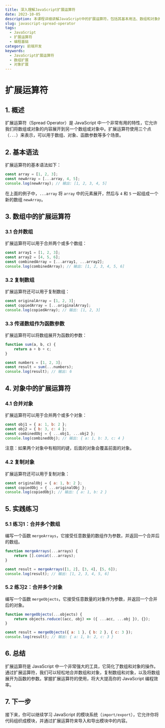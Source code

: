 ```yaml
---
title: 深入理解JavaScript扩展运算符
date: 2023-10-05
description: 本课程详细讲解JavaScript中的扩展运算符，包括其基本用法、数组和对象的扩展、以及在函数调用中的应用。
slug: javascript-spread-operator
tags:
  - JavaScript
  - 扩展运算符
  - 编程基础
category: 前端开发
keywords:
  - JavaScript扩展运算符
  - 数组扩展
  - 对象扩展
---
```


# 扩展运算符

## 1. 概述

扩展运算符（Spread Operator）是 JavaScript 中一个非常有用的特性，它允许我们将数组或对象的内容展开到另一个数组或对象中。扩展运算符使用三个点（`...`）来表示，可以用于数组、对象、函数参数等多个场景。

## 2. 基本语法

扩展运算符的基本语法如下：

```javascript
const array = [1, 2, 3];
const newArray = [...array, 4, 5];
console.log(newArray); // 输出: [1, 2, 3, 4, 5]
```

在上面的例子中，`...array` 将 `array` 中的元素展开，然后与 `4` 和 `5` 一起组成一个新的数组 `newArray`。

## 3. 数组中的扩展运算符

### 3.1 合并数组

扩展运算符可以用于合并两个或多个数组：

```javascript
const array1 = [1, 2, 3];
const array2 = [4, 5, 6];
const combinedArray = [...array1, ...array2];
console.log(combinedArray); // 输出: [1, 2, 3, 4, 5, 6]
```

### 3.2 复制数组

扩展运算符还可以用于复制数组：

```javascript
const originalArray = [1, 2, 3];
const copiedArray = [...originalArray];
console.log(copiedArray); // 输出: [1, 2, 3]
```

### 3.3 传递数组作为函数参数

扩展运算符可以将数组展开为函数的参数：

```javascript
function sum(a, b, c) {
    return a + b + c;
}

const numbers = [1, 2, 3];
const result = sum(...numbers);
console.log(result); // 输出: 6
```

## 4. 对象中的扩展运算符

### 4.1 合并对象

扩展运算符可以用于合并两个或多个对象：

```javascript
const obj1 = { a: 1, b: 2 };
const obj2 = { b: 3, c: 4 };
const combinedObj = { ...obj1, ...obj2 };
console.log(combinedObj); // 输出: { a: 1, b: 3, c: 4 }
```

注意：如果两个对象中有相同的键，后面的对象会覆盖前面的对象。

### 4.2 复制对象

扩展运算符还可以用于复制对象：

```javascript
const originalObj = { a: 1, b: 2 };
const copiedObj = { ...originalObj };
console.log(copiedObj); // 输出: { a: 1, b: 2 }
```

## 5. 实践练习

### 5.1 练习1：合并多个数组

编写一个函数 `mergeArrays`，它接受任意数量的数组作为参数，并返回一个合并后的数组。

```javascript
function mergeArrays(...arrays) {
    return [].concat(...arrays);
}

const result = mergeArrays([1, 2], [3, 4], [5, 6]);
console.log(result); // 输出: [1, 2, 3, 4, 5, 6]
```

### 5.2 练习2：合并多个对象

编写一个函数 `mergeObjects`，它接受任意数量的对象作为参数，并返回一个合并后的对象。

```javascript
function mergeObjects(...objects) {
    return objects.reduce((acc, obj) => ({ ...acc, ...obj }), {});
}

const result = mergeObjects({ a: 1 }, { b: 2 }, { c: 3 });
console.log(result); // 输出: { a: 1, b: 2, c: 3 }
```

## 6. 总结

扩展运算符是 JavaScript 中一个非常强大的工具，它简化了数组和对象的操作。通过扩展运算符，我们可以轻松地合并数组和对象，复制数组和对象，以及将数组展开为函数的参数。掌握扩展运算符的使用，将大大提高你的 JavaScript 编程效率。

## 7. 下一步

接下来，你可以继续学习 JavaScript 的模块系统（`import/export`），它允许你将代码组织成模块，并通过扩展运算符来导入和导出模块中的内容。